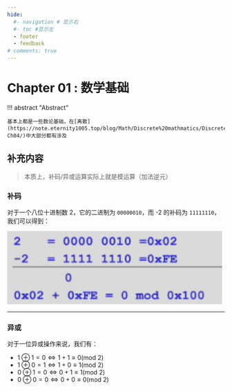 ```yaml
---
hide:
  #- navigation # 显示右
  #- toc #显示左
  - footer
  - feedback
# comments: true
--- 
```


# Chapter 01 : 数学基础

!!! abstract "Abstract"

	基本上都是一些数论基础，在[离散](https://note.eternity1005.top/blog/Math/Discrete%20mathmatics/Discrete%20mathmatics%20notes-Ch04/)中大部分都有涉及

## 补充内容

> 本质上，补码/异或运算实际上就是模运算（加法逆元）

### 补码

对于一个八位十进制数 2，它的二进制为 `00000010`，而 -2 的补码为 `11111110`，我们可以得到：

![](../../../assets/Pasted%20image%2020250224190601.png)
***
### 异或

对于一位异或操作来说，我们有：

- $1\oplus 1=0\Leftrightarrow 1+1\equiv 0(\text{mod }2)$
- $1\oplus 0=1\Leftrightarrow 1+0\equiv 1(\text{mod }2)$
- $0\oplus 1=0\Leftrightarrow 0+1\equiv 1(\text{mod }2)$
- $0\oplus 0=0\Leftrightarrow 0+0\equiv 0(\text{mod }2)$

